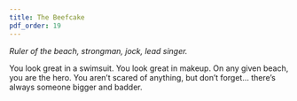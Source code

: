 ```yaml
---
title: The Beefcake
pdf_order: 19
---
```


<div class="playbook">

_Ruler of the beach, strongman, jock, lead singer._

You look great in a swimsuit. You look great in makeup. On any given beach, you are the hero. You aren’t scared of anything, but don’t forget… there’s always someone bigger and badder.

<!-- <div class="callout-box">

**Choose one**

- You are a peak physical specimen. Take +1 to rolls involving running, jumping, or climbing.
- You’ve worked really hard on your body. Take +1 to rolls involving charm
- You cut an imposing figure. Take +1 to rolls involving intimidation
</div> -->

</div>
